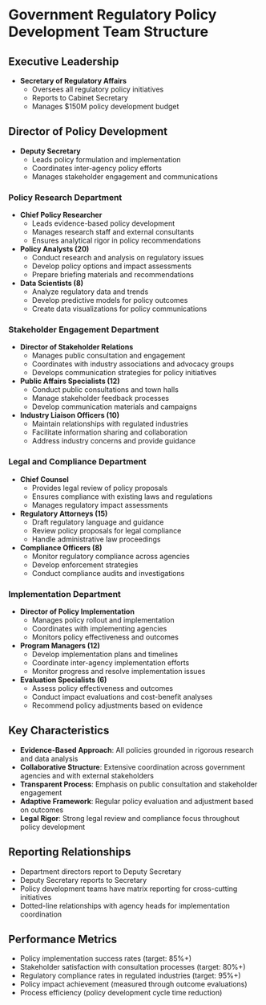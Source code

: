 # Government Regulatory Policy Development Team Structure

## Executive Leadership
- **Secretary of Regulatory Affairs**
  - Oversees all regulatory policy initiatives
  - Reports to Cabinet Secretary
  - Manages $150M policy development budget

## Director of Policy Development
- **Deputy Secretary**
  - Leads policy formulation and implementation
  - Coordinates inter-agency policy efforts
  - Manages stakeholder engagement and communications

### Policy Research Department
- **Chief Policy Researcher**
  - Leads evidence-based policy development
  - Manages research staff and external consultants
  - Ensures analytical rigor in policy recommendations
- **Policy Analysts (20)**
  - Conduct research and analysis on regulatory issues
  - Develop policy options and impact assessments
  - Prepare briefing materials and recommendations
- **Data Scientists (8)**
  - Analyze regulatory data and trends
  - Develop predictive models for policy outcomes
  - Create data visualizations for policy communications

### Stakeholder Engagement Department
- **Director of Stakeholder Relations**
  - Manages public consultation and engagement
  - Coordinates with industry associations and advocacy groups
  - Develops communication strategies for policy initiatives
- **Public Affairs Specialists (12)**
  - Conduct public consultations and town halls
  - Manage stakeholder feedback processes
  - Develop communication materials and campaigns
- **Industry Liaison Officers (10)**
  - Maintain relationships with regulated industries
  - Facilitate information sharing and collaboration
  - Address industry concerns and provide guidance

### Legal and Compliance Department
- **Chief Counsel**
  - Provides legal review of policy proposals
  - Ensures compliance with existing laws and regulations
  - Manages regulatory impact assessments
- **Regulatory Attorneys (15)**
  - Draft regulatory language and guidance
  - Review policy proposals for legal compliance
  - Handle administrative law proceedings
- **Compliance Officers (8)**
  - Monitor regulatory compliance across agencies
  - Develop enforcement strategies
  - Conduct compliance audits and investigations

### Implementation Department
- **Director of Policy Implementation**
  - Manages policy rollout and implementation
  - Coordinates with implementing agencies
  - Monitors policy effectiveness and outcomes
- **Program Managers (12)**
  - Develop implementation plans and timelines
  - Coordinate inter-agency implementation efforts
  - Monitor progress and resolve implementation issues
- **Evaluation Specialists (6)**
  - Assess policy effectiveness and outcomes
  - Conduct impact evaluations and cost-benefit analyses
  - Recommend policy adjustments based on evidence

## Key Characteristics
- **Evidence-Based Approach**: All policies grounded in rigorous research and data analysis
- **Collaborative Structure**: Extensive coordination across government agencies and with external stakeholders
- **Transparent Process**: Emphasis on public consultation and stakeholder engagement
- **Adaptive Framework**: Regular policy evaluation and adjustment based on outcomes
- **Legal Rigor**: Strong legal review and compliance focus throughout policy development

## Reporting Relationships
- Department directors report to Deputy Secretary
- Deputy Secretary reports to Secretary
- Policy development teams have matrix reporting for cross-cutting initiatives
- Dotted-line relationships with agency heads for implementation coordination

## Performance Metrics
- Policy implementation success rates (target: 85%+)
- Stakeholder satisfaction with consultation processes (target: 80%+)
- Regulatory compliance rates in regulated industries (target: 95%+)
- Policy impact achievement (measured through outcome evaluations)
- Process efficiency (policy development cycle time reduction)